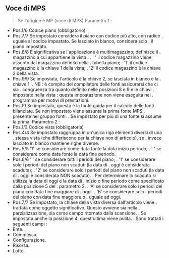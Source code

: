 ## Voce di MPS
>Se l'origine è MP (voce di MPS)
Parametro 1 : 
-    Pos.1/6   Codice piano (obbligatorio)
-    Pos.7/7   Se impostato considera il piano con codice più alto, con radice
.              uguale al codice impostato. Se lasciato in bianco, considera solo
.              il piano impostato.
-    Pos.8/8   È significativa se l'applicazione è multimagazzino; definisce il
.              magazzino a cui appartiene la vista : 
.              ' '  il codice magazzino viene assunto dal magazzino definito nella
.                   tabella piano;
.              '1'  il codice magazzino è la chiave 1 della vista;
.              '2'  il codice magazzino è la chiave 2 della vista.
-    Pos.9/9   Se impostata, l'articolo è la chiave 2, se lasciata in bianco è la
.              chiave 1.
.              NB :  è compito del compilatore delle fonti assicurarsi che ci sia
.              congruenza tra quanto definito nelle posizioni 8 e 9 e le chiavi
.              impostate nella vista :  questa impostazione non viene eseguita nel
.              programma per motivi di prestazioni.
-    Pos.10    Se impostata, questa è la fonte guida per il calcolo delle fonti
.              bilanciate. Se non impostato viene assunta la prima fonte MPS
.              presente nel gruppo fonti.
.              Se impostato per più di una fonte si assume la prima.
Parametro 2 : 
-    Pos.1/3   Codice vista (obbligatoria)
-    Pos.4/4   Se impostato raggruppa in un'unica riga elementi diversi di una
.              stessa vista (che differiscono per la chiave non di articolo), se
.              invece lasciato in bianco mantiene righe diverse.
-    Pos.5/5   '1' se considerare come data fonte la data inizio periodo;
.              ' ' se considerare come data fonte la data fine periodo.
-    Pos.6/6   ' ' se considerare tutti i periodi del piano;
.              '1' se considerare solo i periodi del piano non scaduti (la data di
.                  oggi è considerata scaduta);
.              '2' se considerare solo i periodi del piano non scaduti (la data di
.                  oggi è considerata NON scaduta).
.              Per determinare lo scaduto si utilizza la data di oggi e la data di
.              inizio o fine periodo come specificato dalla posizione 5 del
.              parametro 2.
.              'A' se considerare solo i periodi del piano con data fine maggiore di
.                  oggi.
.              'B' se considerare solo i periodi del piano con data fine maggiore o
.                  uguale ad oggi.
-    Pos.7/7   Se impostato, la chiave della vista diversa dall'articolo viene
.              trattata come oggetto significativo. Questo avviene sia nella
.              parzializzazione, sia come campo ritornato dalla scansione.
.              Se impostata anche la posizione 4, quest'ultima viene pulita.
.
Sono trattati i seguenti campi : 
-    Ente.
-    Commessa.
-    Configurazione.
-    Risorsa.
-    Lotto.

